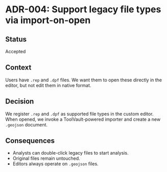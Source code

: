 # ADR-004: Support legacy file types via import-on-open

## Status
Accepted

## Context
Users have `.rep` and `.dpf` files. We want them to open these directly in the editor, but not edit them in native format.

## Decision
We register `.rep` and `.dpf` as supported file types in the custom editor. When opened, we invoke a ToolVault-powered importer and create a new `.geojson` document.

## Consequences
- Analysts can double-click legacy files to start analysis.
- Original files remain untouched.
- Editors always operate on `.geojson` files.